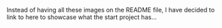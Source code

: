 Instead of having all these images on the README file, I have decided to link to here to showcase what the start project has...

